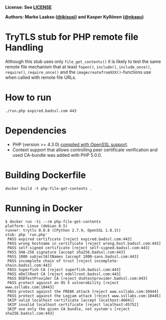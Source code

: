 **License: See [LICENSE](../../LICENSE)**

**Authors: Marko Laakso ([@ikisusi](https://github.com/ikisusi)) and Kasper Kyllönen ([@nkapu](https://github.com/nkapu))**

# TryTLS stub for PHP remote file Handling

Although this stub uses only `file_get_contents()` it is likely to test the
same remote file mechanism that at least `fopen()`, `include()`, `include_once()`,
`require()`, `require_once()` and the `imagecreatefromXXX()`-functions use when
called with remote file URLs.

# How to run

```console
./run.php expired.badssl.com 443
```

# Dependencies

  * PHP (version >= 4.3.0) [compiled with OpenSSL support](http://php.net/manual/en/openssl.installation.php).
   * Context support that allows controlling peer certificate verification
   and used CA-bundle was added with PHP 5.0.0.

# Building Dockerfile

```console
docker build -t php-file-get-contents .
```

# Running in Docker

```console
$ docker run -ti --rm php-file-get-contents
platform: Linux (debian 8.5)
runner: trytls 0.0.8 (CPython 2.7.9, OpenSSL 1.0.1t)
stub: php 'run.php'
 PASS expired certificate [reject expired.badssl.com:443]
 PASS wrong hostname in certificate [reject wrong.host.badssl.com:443]
 PASS self-signed certificate [reject self-signed.badssl.com:443]
 PASS SHA-256 signature [accept sha256.badssl.com:443]
 PASS 1000 subjectAltNames [accept 1000-sans.badssl.com:443]
 PASS incomplete chain of trust [reject incomplete-chain.badssl.com:443]
 PASS Superfish CA [reject superfish.badssl.com:443]
 PASS eDellRoot CA [reject edellroot.badssl.com:443]
 PASS DSDTestProvider CA [reject dsdtestprovider.badssl.com:443]
 PASS protect against an OS X vulnerability [reject www.ssllabs.com:10443]
 PASS protect against the FREAK attack [reject www.ssllabs.com:10444]
 PASS protect against the Logjam attack [reject www.ssllabs.com:10445]
 SKIP valid localhost certificate [accept localhost:46041]
 SKIP invalid localhost certificate [reject localhost:45752]
 SKIP use only the given CA bundle, not system's [reject sha256.badssl.com:443]
```
